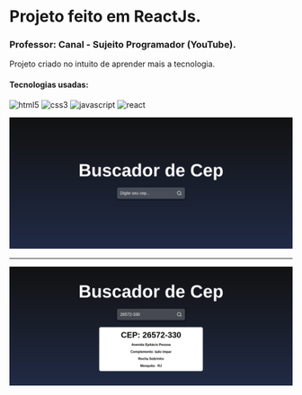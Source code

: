 # Projeto feito em ReactJs.
### Professor: Canal - Sujeito Programador (YouTube).

Projeto criado no intuito de aprender mais a tecnologia.

#### Tecnologias usadas:

<img alt="html5" src="https://img.shields.io/badge/HTML5-E34F26?style=for-the-badge&logo=html5&logoColor=white" />
<img alt="css3" src="https://img.shields.io/badge/CSS3-1572B6?style=for-the-badge&logo=css3&logoColor=white" />
<img alt="javascript" src="https://img.shields.io/badge/JavaScript-323330?style=for-the-badge&logo=javascript&logoColor=F7DF1E" />
<img alt="react" src="https://img.shields.io/badge/React-20232A?style=for-the-badge&logo=react&logoColor=61DAFB" />

![alt text](https://github.com/raphadvlp/buscador/blob/master/screencapture-localhost-3000-2022-01-08-17_43_33.png)

<hr/>

![alt text](https://github.com/raphadvlp/buscador/blob/master/screencapture-localhost-3000-2022-01-08-17_47_40.png)
